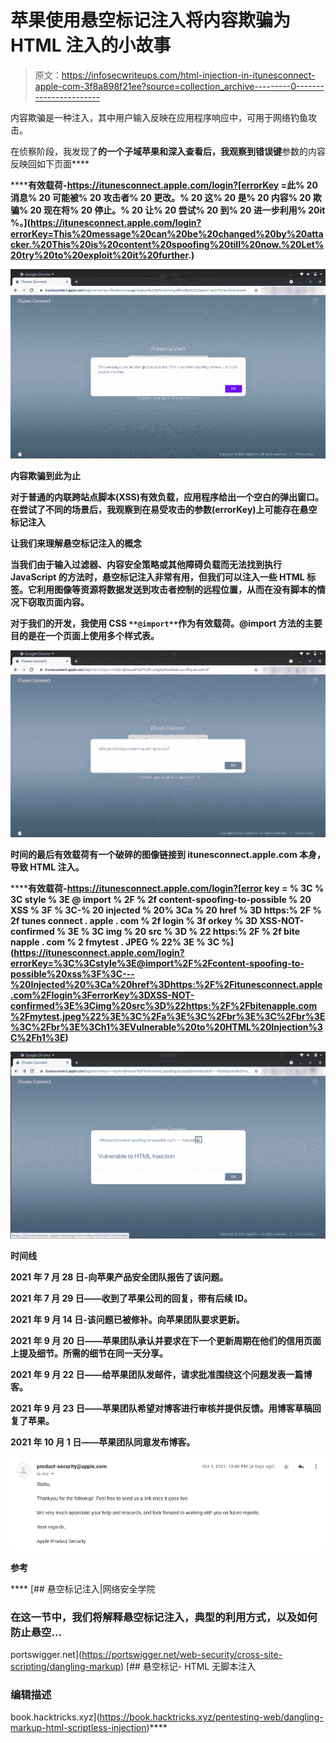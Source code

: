 # 苹果使用悬空标记注入将内容欺骗为 HTML 注入的小故事

> 原文：<https://infosecwriteups.com/html-injection-in-itunesconnect-apple-com-3f8a898f21ee?source=collection_archive---------0----------------------->

内容欺骗是一种注入，其中用户输入反映在应用程序响应中，可用于网络钓鱼攻击。

在侦察阶段，我发现了[](https://itunesconnect.apple.com/)******的一个**子域苹果和深入查看后，我观察到**错误键**参数的内容反映回如下页面****

******有效载荷-**https://itunesconnect.apple.com/login?[errorKey =此% 20 消息% 20 可能被% 20 攻击者% 20 更改。% 20 这% 20 是% 20 内容% 20 欺骗% 20 现在将% 20 停止。% 20 让% 20 尝试% 20 到% 20 进一步利用% 20it %。](https://itunesconnect.apple.com/login?errorKey=This%20message%20can%20be%20changed%20by%20attacker.%20This%20is%20content%20spoofing%20till%20now.%20Let%20try%20to%20exploit%20it%20further.)****

****![](img/96f4d9dbde459d90d4fa798655ef62cf.png)****

****内容欺骗到此为止****

****对于普通的内联跨站点脚本(XSS)有效负载，应用程序给出一个空白的弹出窗口。在尝试了不同的场景后，我观察到在易受攻击的参数(errorKey)上可能存在悬空标记注入****

******让我们来理解悬空标记注入的概念******

****当我们由于输入过滤器、内容安全策略或其他障碍负载而无法找到执行 JavaScript 的方法时，悬空标记注入非常有用，但我们可以注入一些 HTML 标签。它利用图像等资源将数据发送到攻击者控制的远程位置，从而在没有脚本的情况下窃取页面内容。****

****对于我们的开发，我使用 CSS `**@import**`作为有效载荷。@import 方法的主要目的是在一个页面上使用多个样式表。****

****![](img/61b22c839d670bf0cfa86679cdac2f19.png)****

****时间的最后有效载荷有一个破碎的图像链接到 itunesconnect.apple.com 本身，导致 HTML 注入。****

******有效载荷-**https://itunesconnect.apple.com/login?[error key = % 3C % 3C style % 3E @ import % 2F % 2f content-spoofing-to-possible % 20 XSS % 3F % 3C-% 20 injected % 20% 3Ca % 20 href % 3D https:% 2F % 2f tunes connect . apple . com % 2f login % 3f orkey % 3D XSS-NOT-confirmed % 3E % 3C img % 20 src % 3D % 22 https:% 2F % 2f bite napple . com % 2 fmytest . JPEG % 22% 3E % 3C %](https://itunesconnect.apple.com/login?errorKey=%3C%3Cstyle%3E@import%2F%2Fcontent-spoofing-to-possible%20xss%3F%3C---%20Injected%20%3Ca%20href%3Dhttps:%2F%2Fitunesconnect.apple.com%2Flogin%3FerrorKey%3DXSS-NOT-confirmed%3E%3Cimg%20src%3D%22https:%2F%2Fbitenapple.com%2Fmytest.jpeg%22%3E%3C%2Fa%3E%3C%2Fbr%3E%3C%2Fbr%3E%3C%2Fbr%3E%3Ch1%3EVulnerable%20to%20HTML%20Injection%3C%2Fh1%3E)****

****![](img/16329db298b0ee246448fd9b66e5fb09.png)****

******时间线******

****2021 年 7 月 28 日-向苹果产品安全团队报告了该问题。****

****2021 年 7 月 29 日——收到了苹果公司的回复，带有后续 ID。****

****2021 年 9 月 14 日-该问题已被修补。向苹果团队要求更新。****

****2021 年 9 月 20 日——苹果团队承认并要求在下一个更新周期在他们的信用页面上提及细节。所需的细节在同一天分享。****

****2021 年 9 月 22 日——给苹果团队发邮件，请求批准围绕这个问题发表一篇博客。****

****2021 年 9 月 23 日——苹果团队希望对博客进行审核并提供反馈。用博客草稿回复了苹果。****

****2021 年 10 月 1 日——苹果团队同意发布博客。****

****![](img/e794b382ecdc25c78e649282a441a733.png)****

******参考******

****[](https://portswigger.net/web-security/cross-site-scripting/dangling-markup) [## 悬空标记注入|网络安全学院

### 在这一节中，我们将解释悬空标记注入，典型的利用方式，以及如何防止悬空…

portswigger.net](https://portswigger.net/web-security/cross-site-scripting/dangling-markup) [](https://book.hacktricks.xyz/pentesting-web/dangling-markup-html-scriptless-injection) [## 悬空标记- HTML 无脚本注入

### 编辑描述

book.hacktricks.xyz](https://book.hacktricks.xyz/pentesting-web/dangling-markup-html-scriptless-injection)****